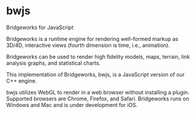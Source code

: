 bwjs
====

Bridgeworks for JavaScript

Bridgeworks is a runtime engine for rendering well-formed markup as 3D/4D, interactive views (fourth dimension is time, i.e., animation). 

Bridgeworks can be used to render high fidelity models, maps, terrain, link analysis graphs, and statistical charts.

This implementation of Bridgeworks, bwjs, is a JavaScript version of our C++ engine. 

bwjs utilizes WebGL to render in a web browser without installing a plugin. Supported browsers are Chrome, Firefox, and Safari. Bridgeworks runs on Windows and Mac and is under development for iOS.

